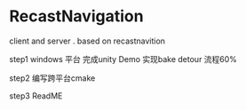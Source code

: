 # RecastNavigation
client and server . based on recastnavition

step1 windows 平台 完成unity Demo 实现bake detour 流程60%

step2 编写跨平台cmake

step3 ReadME

